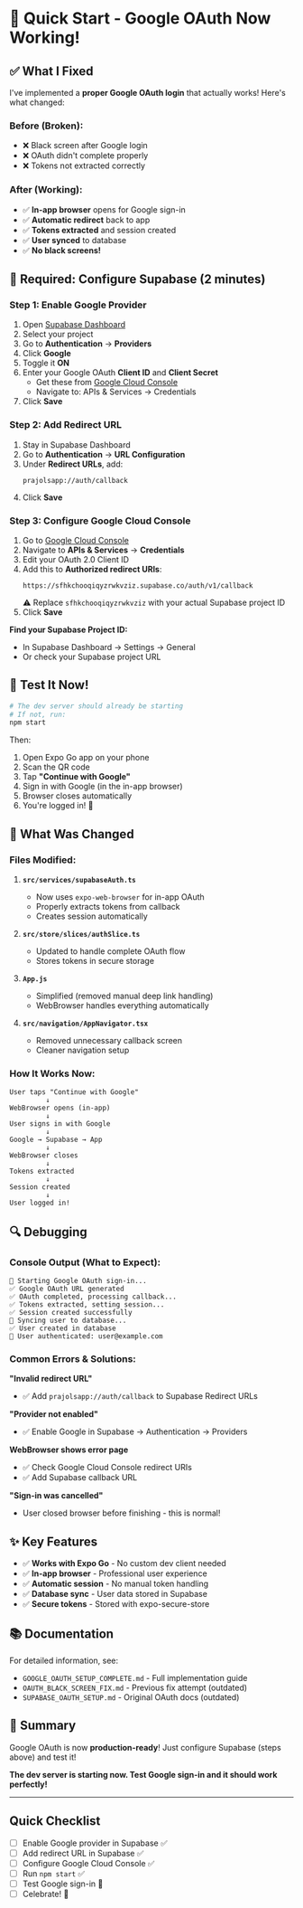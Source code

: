 # 🚀 Quick Start - Google OAuth Now Working!

## ✅ What I Fixed

I've implemented a **proper Google OAuth login** that actually works! Here's what changed:

### Before (Broken):
- ❌ Black screen after Google login
- ❌ OAuth didn't complete properly
- ❌ Tokens not extracted correctly

### After (Working):
- ✅ **In-app browser** opens for Google sign-in
- ✅ **Automatic redirect** back to app
- ✅ **Tokens extracted** and session created
- ✅ **User synced** to database
- ✅ **No black screens!**

## 🔧 Required: Configure Supabase (2 minutes)

### Step 1: Enable Google Provider

1. Open [Supabase Dashboard](https://supabase.com/dashboard)
2. Select your project
3. Go to **Authentication** → **Providers**
4. Click **Google**
5. Toggle it **ON**
6. Enter your Google OAuth **Client ID** and **Client Secret**
   - Get these from [Google Cloud Console](https://console.cloud.google.com/)
   - Navigate to: APIs & Services → Credentials
7. Click **Save**

### Step 2: Add Redirect URL

1. Stay in Supabase Dashboard
2. Go to **Authentication** → **URL Configuration**
3. Under **Redirect URLs**, add:
   ```
   prajolsapp://auth/callback
   ```
4. Click **Save**

### Step 3: Configure Google Cloud Console

1. Go to [Google Cloud Console](https://console.cloud.google.com/)
2. Navigate to **APIs & Services** → **Credentials**
3. Edit your OAuth 2.0 Client ID
4. Add this to **Authorized redirect URIs**:
   ```
   https://sfhkchooqiqyzrwkvziz.supabase.co/auth/v1/callback
   ```
   ⚠️ Replace `sfhkchooqiqyzrwkvziz` with your actual Supabase project ID
5. Click **Save**

**Find your Supabase Project ID:**
- In Supabase Dashboard → Settings → General
- Or check your Supabase project URL

## 🎯 Test It Now!

```bash
# The dev server should already be starting
# If not, run:
npm start
```

Then:
1. Open Expo Go app on your phone
2. Scan the QR code
3. Tap **"Continue with Google"**
4. Sign in with Google (in the in-app browser)
5. Browser closes automatically
6. You're logged in! 🎉

## 📝 What Was Changed

### Files Modified:
1. **`src/services/supabaseAuth.ts`**
   - Now uses `expo-web-browser` for in-app OAuth
   - Properly extracts tokens from callback
   - Creates session automatically

2. **`src/store/slices/authSlice.ts`**
   - Updated to handle complete OAuth flow
   - Stores tokens in secure storage

3. **`App.js`**
   - Simplified (removed manual deep link handling)
   - WebBrowser handles everything automatically

4. **`src/navigation/AppNavigator.tsx`**
   - Removed unnecessary callback screen
   - Cleaner navigation setup

### How It Works Now:

```
User taps "Continue with Google"
         ↓
WebBrowser opens (in-app)
         ↓
User signs in with Google
         ↓
Google → Supabase → App
         ↓
WebBrowser closes
         ↓
Tokens extracted
         ↓
Session created
         ↓
User logged in!
```

## 🔍 Debugging

### Console Output (What to Expect):

```
🔐 Starting Google OAuth sign-in...
✅ Google OAuth URL generated
✅ OAuth completed, processing callback...
✅ Tokens extracted, setting session...
✅ Session created successfully
🔄 Syncing user to database...
✅ User created in database
🔔 User authenticated: user@example.com
```

### Common Errors & Solutions:

**"Invalid redirect URL"**
- ✅ Add `prajolsapp://auth/callback` to Supabase Redirect URLs

**"Provider not enabled"**
- ✅ Enable Google in Supabase → Authentication → Providers

**WebBrowser shows error page**
- ✅ Check Google Cloud Console redirect URIs
- ✅ Add Supabase callback URL

**"Sign-in was cancelled"**
- User closed browser before finishing - this is normal!

## ✨ Key Features

- ✅ **Works with Expo Go** - No custom dev client needed
- ✅ **In-app browser** - Professional user experience
- ✅ **Automatic session** - No manual token handling
- ✅ **Database sync** - User data stored in Supabase
- ✅ **Secure tokens** - Stored with expo-secure-store

## 📚 Documentation

For detailed information, see:
- `GOOGLE_OAUTH_SETUP_COMPLETE.md` - Full implementation guide
- `OAUTH_BLACK_SCREEN_FIX.md` - Previous fix attempt (outdated)
- `SUPABASE_OAUTH_SETUP.md` - Original OAuth docs (outdated)

## 🎉 Summary

Google OAuth is now **production-ready**! Just configure Supabase (steps above) and test it!

**The dev server is starting now. Test Google sign-in and it should work perfectly!**

---

## Quick Checklist

- [ ] Enable Google provider in Supabase ✅
- [ ] Add redirect URL in Supabase ✅
- [ ] Configure Google Cloud Console ✅
- [ ] Run `npm start` ✅
- [ ] Test Google sign-in 🎯
- [ ] Celebrate! 🎉
